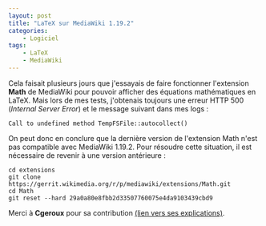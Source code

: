 ```yaml
---
layout: post
title: "LaTeX sur MediaWiki 1.19.2"
categories:
    - Logiciel
tags:
    - LaTeX
    - MediaWiki
---
```

Cela faisait plusieurs jours que j'essayais de faire fonctionner l'extension **Math** de MediaWiki pour pouvoir afficher des équations mathématiques en LaTeX. Mais lors de mes tests, j'obtenais toujours une erreur HTTP 500 (*Internal Server Error*) et le message suivant dans mes logs :

    Call to undefined method TempFSFile::autocollect()

On peut donc en conclure que la dernière version de l'extension Math n'est pas compatible avec MediaWiki 1.19.2. Pour résoudre cette situation, il est nécessaire de revenir à une version antérieure :

    cd extensions
    git clone https://gerrit.wikimedia.org/r/p/mediawiki/extensions/Math.git
    cd Math
    git reset --hard 29a0a80e8fbb2d33507760075e4da9103439cbd9

Merci à **Cgeroux** pour sa contribution [(lien vers ses explications)][latex_issue].

[latex_issue]: http://www.mediawiki.org/wiki/Extension_talk:Math
